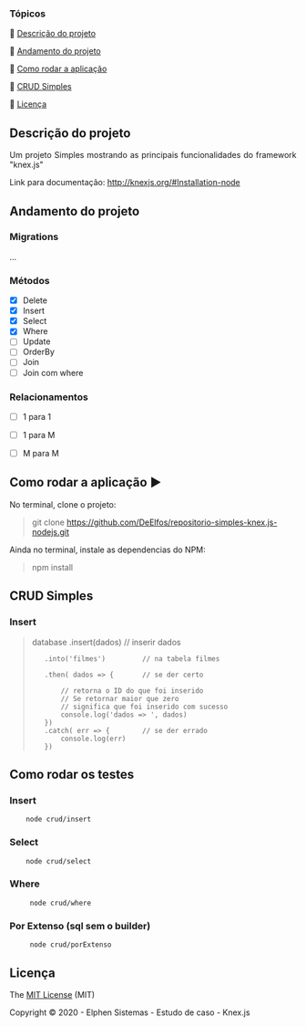 ### Tópicos 

:small_blue_diamond: [Descrição do projeto](#descrição-do-projeto)

:small_blue_diamond: [Andamento do projeto](#andamento-do-projeto)

:small_blue_diamond: [Como rodar a aplicação](#como-rodar-a-aplicação-arrow_forward)

:small_blue_diamond: [CRUD Simples](#crud-simples)

:small_blue_diamond: [Licença](#licença)

## Descrição do projeto 

<p align="justify">
  Um projeto Simples mostrando as principais funcionalidades do framework "knex.js"

  Link para documentação: http://knexjs.org/#Installation-node
</p>

## Andamento do projeto

### Migrations
...

### Métodos
- [X] Delete
- [X] Insert
- [X] Select
- [X] Where
- [ ] Update
- [ ] OrderBy
- [ ] Join
- [ ] Join com where

### Relacionamentos
- [ ] 1 para 1
- [ ] 1 para M
- [ ] M para M



## Como rodar a aplicação :arrow_forward:

No terminal, clone o projeto: 

> git clone https://github.com/DeElfos/repositorio-simples-knex.js-nodejs.git

Ainda no terminal, instale as dependencias do NPM:

> npm install


## CRUD Simples

### Insert


>    database 
>        .insert(dados)          // inserir dados
>
>        .into('filmes')         // na tabela filmes
>
>        .then( dados => {       // se der certo
>            
>            // retorna o ID do que foi inserido
>            // Se retornar maior que zero
>            // significa que foi inserido com sucesso
>            console.log('dados => ', dados)
>        })
>        .catch( err => {        // se der errado
>            console.log(err)
>        })

## Como rodar os testes

### Insert
```
    node crud/insert
```

### Select
```
    node crud/select
```

### Where
```
     node crud/where 
```

### Por Extenso (sql sem o builder)
```
     node crud/porExtenso 
```

## Licença 

The [MIT License]() (MIT)

Copyright :copyright: 2020 - Elphen Sistemas - Estudo de caso - Knex.js
